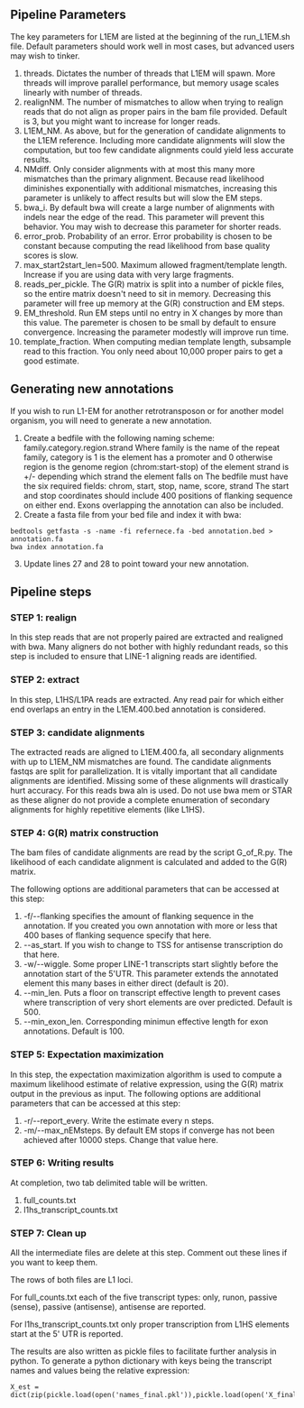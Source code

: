 ## Pipeline Parameters

The key parameters for L1EM are listed at the beginning of the run\_L1EM.sh file. Default parameters should work well in most cases, but advanced users may wish to tinker.
1. threads. Dictates the number of threads that L1EM will spawn. More threads will improve parallel performance, but memory usage scales linearly with number of threads.
2. realignNM. The number of mismatches to allow when trying to realign reads that do not align as proper pairs in the bam file provided. Default is 3, but you might want to increase for longer reads.
3. L1EM_NM. As above, but for the generation of candidate alignments to the L1EM reference. Including more candidate alignments will slow the computation, but too few candidate alignments could yield less accurate results.
4. NMdiff. Only consider alignments with at most this many more mismatches than the primary alignment. Because read likelihood diminishes exponentially with additional mismatches, increasing this parameter is unlikely to affect results but will slow the EM steps.
5. bwa\_i. By default bwa will create a large number of alignments with indels near the edge of the read. This parameter will prevent this behavior. You may wish to decrease this parameter for shorter reads.
6. error\_prob. Probability of an error. Error probability is chosen to be constant because computing the read likelihood from base quality scores is slow.
7. max\_start2start\_len=500. Maximum allowed fragment/template length. Increase if you are using data with very large fragments.
8. reads\_per\_pickle. The G(R) matrix is split into a number of pickle files, so the entire matrix doesn't need to sit in memory. Decreasing this parameter will free up memory at the G(R) construction and EM steps.
9. EM\_threshold. Run EM steps until no entry in X changes by more than this value. The paremeter is chosen to be small by default to ensure convergence. Increasing the parameter modestly will improve run time.
10. template\_fraction. When computing median template length, subsample read to this fraction. You only need about 10,000 proper pairs to get a good estimate.

## Generating new annotations
If you wish to run L1-EM for another retrotransposon or for another model organism, you will need to generate a new annotation.
1. Create a bedfile with the following naming scheme:
family.category.region.strand
Where family is the name of the repeat family,
category is 1 is the element has a promoter and 0 otherwise
region is the genome region (chrom:start-stop) of the element
strand is +/- depending which strand the element falls on
The bedfile must have the six required fields: chrom, start, stop, name, score, strand
The start and stop coordinates should include 400 positions of flanking sequence on either end.
Exons overlapping the annotation can also be included.
2. Create a fasta file from your bed file and index it with bwa:
```
bedtools getfasta -s -name -fi refernece.fa -bed annotation.bed > annotation.fa
bwa index annotation.fa
```
3. Update lines 27 and 28 to point toward your new annotation.

## Pipeline steps
### STEP 1: realign
In this step reads that are not properly paired are extracted and realigned with bwa. Many aligners do not bother with highly redundant reads, so this step is included to ensure that LINE-1 aligning reads are identified.

### STEP 2: extract
In this step, L1HS/L1PA reads are extracted. Any read pair for which either end overlaps an entry in the L1EM.400.bed annotation is considered.

### STEP 3: candidate alignments
The extracted reads are aligned to L1EM.400.fa, all secondary alignments with up to L1EM_NM mismatches are found. The candidate alignments fastqs are split for parallelization. It is vitally important that all candidate alignments are identified. Missing some of these alignments will drastically hurt accuracy. For this reads bwa aln is used. Do not use bwa mem or STAR as these aligner do not provide a complete enumeration of secondary alignments for highly repetitive elements (like L1HS).

### STEP 4: G(R) matrix construction

The bam files of candidate alignments are read by the script G\_of\_R.py. The likelihood of each candidate alignment is calculated and added to the G(R) matrix.

The following options are additional parameters that can be accessed at this step:
1. -f/--flanking specifies the amount of flanking sequence in the annotation. If you created you own annotation with more or less that 400 bases of flanking sequence specify that here.
2. --as\_start. If you wish to change to TSS for antisense transcription do that here.
3. -w/--wiggle. Some proper LINE-1 transcripts start slightly before the annotation start of the 5'UTR. This parameter extends the annotated element this many bases in either direct (default is 20).
4. --min\_len. Puts a floor on transcript effective length to prevent cases where transcription of very short elements are over predicted. Default is 500.
5. --min\_exon\_len. Corresponding minimun effective length for exon annotations. Default is 100.

### STEP 5: Expectation maximization
In this step, the expectation maximization algorithm is used to compute a maximum likelihood estimate of relative expression, using the G(R) matrix output in the previous as input.
The following options are additional parameters that can be accessed at this step:
1. -r/--report\_every. Write the estimate every n steps.
2. -m/--max\_nEMsteps. By default EM stops if converge has not been achieved after 10000 steps. Change that value here.

### STEP 6: Writing results
At completion, two tab delimited table will be written.
1. full\_counts.txt
2. l1hs\_transcript_counts.txt

### STEP 7: Clean up
All the intermediate files are delete at this step. Comment out these lines if you want to keep them.

The rows of both files are L1 loci.

For full\_counts.txt each of the five transcript types:
only, runon, passive (sense), passive (antisense), antisense
are reported.

For l1hs\_transcript_counts.txt only proper transcription from L1HS elements start at the
5' UTR is reported.

The results are also written as pickle files to facilitate further analysis in python. To
generate a python dictionary with keys being the transcript names and values being the
relative expression:
```
X_est = dict(zip(pickle.load(open('names_final.pkl')),pickle.load(open('X_final.pkl'))))
```




